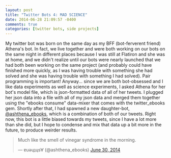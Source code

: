 ```yaml
---
layout: post
title: "Twitter Bots 4: MAD SCIENCE"
date: 2014-06-28 21:09:57 -0400
comments: true
categories: [twitter bots, side projects]
---
```


My twitter bot was born on the same day as my BFF (bot-ferverent friend) Athena's bot. In fact, we live together and were both working on our bots on the same night in different places because I was still at Flatiron and she was at home, and we didn't realize until our bots were nearly launched that we had both been working on the same project (and probably could have finished more quickly, as I was having trouble with something she had solved and she was having trouble with something I had solved). Pair programming is important! Anyway... since we are both bot-obsessed and I like data experiments as well as science experiments, I asked Athena for her bot's model file, which is json-formatted data of all of her tweets. I plugged her json data into a file with all of my json data and merged them together using the "ebooks consume" data-mixer that comes with the twitter_ebooks gem. Shortly after that, I had spawned a new daughter-bot, [@ashthena_ebooks](https://twitter.com/ashthena_ebooks), which is a combination of both of our tweets. Right now, this bot is a little biased towards my tweets, since I have a lot more than she did, but I hope to condense and mix that data up a bit more in the future, to produce weirder results.

<blockquote class="twitter-tweet" lang="en"><p>Much like the smell of vinegar syndrome in the morning.</p>&mdash; ɐuǝɥʇɥs∀ (@ashthena_ebooks) <a href="https://twitter.com/ashthena_ebooks/statuses/483414614978613248">June 30, 2014</a></blockquote>
<script async src="//platform.twitter.com/widgets.js" charset="utf-8"></script>
